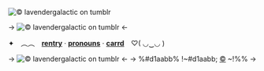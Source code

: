 ![© lavendergalactic on tumblr](https://64.media.tumblr.com/5841775a4b73cca581cab60666efca09/25c171f4fc032423-e3/s2048x3072/203b7a852f3242dcee142fb307a5e0c77d61714b.pnj)

-> ![© lavendergalactic on tumblr](https://64.media.tumblr.com/ee2ba2cb5890a074218482c3a0efba7a/9883ef562fd81608-33/s640x960/00d1faae0f6aef71f91d65d2761c36535c0c59a2.gif) <-

✦　︵︵　[**rentry**](https://rentry.co/ritsubat) ‧ [**pronouns**](https://pronouns.cc/@invictusgenus/fennebat) ‧ [**carrd**](https://cinnanenee.carrd.co/)　♡( ◡‿◡ )

-> ![© lavendergalactic on tumblr](https://64.media.tumblr.com/b3ab133f14b136cd250cacfb7a5101da/25c171f4fc032423-32/s2048x3072/0df961d345b7b40a74d841c2888d534a501a8474.pnj) <-
-> %#d1aabb% !~#d1aabb; [©](/lavendergalactic) ~!%% ->
